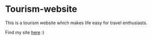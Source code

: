 # Tourism-website
This is a tourism website which makes life easy for travel enthusiasts.

Find my site [here](https://sarthaklonikar.github.io/Tourism-website/) :)
